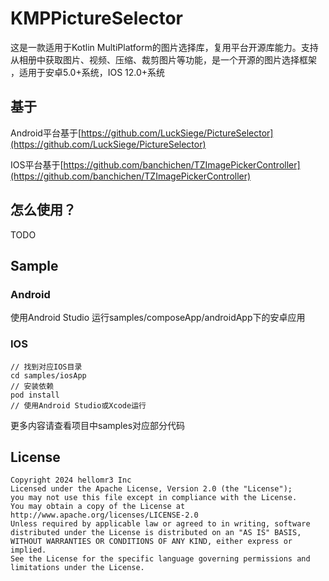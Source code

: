 # KMPPictureSelector

这是一款适用于Kotlin MultiPlatform的图片选择库，复用平台开源库能力。支持从相册中获取图片、视频、压缩、裁剪图片等功能，是一个开源的图片选择框架 ，适用于安卓5.0+系统，IOS 12.0+系统

## 基于

Android平台基于[https://github.com/LuckSiege/PictureSelector](https://github.com/LuckSiege/PictureSelector)

IOS平台基于[https://github.com/banchichen/TZImagePickerController](https://github.com/banchichen/TZImagePickerController)

## 怎么使用？

TODO

## Sample

### Android

使用Android Studio 运行samples/composeApp/androidApp下的安卓应用

### IOS

```auto
// 找到对应IOS目录
cd samples/iosApp
// 安装依赖
pod install
// 使用Android Studio或Xcode运行
```

更多内容请查看项目中samples对应部分代码

## License

```auto
Copyright 2024 hellomr3 Inc
Licensed under the Apache License, Version 2.0 (the "License");
you may not use this file except in compliance with the License.
You may obtain a copy of the License at
http://www.apache.org/licenses/LICENSE-2.0
Unless required by applicable law or agreed to in writing, software
distributed under the License is distributed on an "AS IS" BASIS,
WITHOUT WARRANTIES OR CONDITIONS OF ANY KIND, either express or implied.
See the License for the specific language governing permissions and
limitations under the License.
```